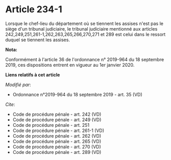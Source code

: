 # Article 234-1

Lorsque le chef-lieu du département où se tiennent les assises n'est pas le siège d'un   tribunal judiciaire, le   tribunal
judiciaire mentionné aux articles 242,249,251,261-1,262,263,265,266,270,271 et 289 est celui dans le ressort duquel se
tiennent les assises.

**Nota:**

Conformément à l'article 36 de l'ordonnance n° 2019-964 du 18 septembre 2019, ces dispositions entrent en vigueur au 1er
janvier 2020.

**Liens relatifs à cet article**

_Modifié par_:

  - Ordonnance n°2019-964 du 18 septembre 2019 - art. 35 (VD)

_Cite_:

  - Code de procédure pénale - art. 242 (VD)
  - Code de procédure pénale - art. 249 (VD)
  - Code de procédure pénale - art. 251
  - Code de procédure pénale - art. 261-1 (VD)
  - Code de procédure pénale - art. 262 (VD)
  - Code de procédure pénale - art. 265 (VD)
  - Code de procédure pénale - art. 270 (VD)
  - Code de procédure pénale - art. 289 (VD)
